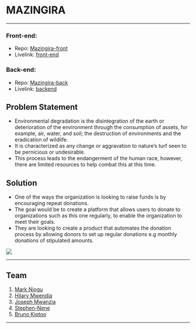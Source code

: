 # MAZINGIRA
---
### Front-end:
- Repo: [Mazingira-front](https://github.com/Mazingira-Bros/mazingira/tree/main/client)
- Livelink: [front-end](https://mazingira-delta.vercel.app/)

### Back-end:
- Repo: [Mazingira-back](https://github.com/Mazingira-Bros/mazingira/tree/main/api)
- Livelink: [backend](https://mazingira-6hpc.onrender.com/)

## Problem Statement
- Environmental degradation is the disintegration of the earth or deterioration of the environment through the consumption of assets, for example, air, water, and soil; the destruction of environments and the eradication of wildlife.
- It is characterized as any change or aggravation to nature’s turf seen to be pernicious or undesirable.
- This process leads to the endangerment of the human race, however, there are limited resources to help combat this at this time.

## Solution
- One of the ways the organization is looking to raise funds is by encouraging repeat donations.
- The goal would be to create a platform that allows users to donate to organizations such as this one regularly, to enable the organization to meet their goals.
- They are looking to create a product that automates the donation process by allowing donors to set up regular donations e.g monthly donations of stipulated amounts.

<!-- ## Contributers -->
 ![](http://ForTheBadge.com/images/badges/built-by-developers.svg)

---
## Team

1. [Mark Njogu](https://github.com/treva556)
2. [Hilary Mwendia](https://github.com/Stiflerzak)
3. [Joseph Mwanzia](https://github.com/JoseMwanzia)
4. [Stephen-Nene](https://github.com/Stephen-nene)
5. [Bruno Kiptoo](https://github.com/dev5)
---
